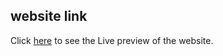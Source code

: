 ## website link
Click [here](https://vending-machine-react-router-excercise.vercel.app/) to see the Live preview of the website.




